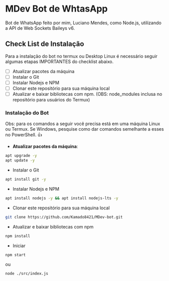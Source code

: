 # MDev Bot de WhtasApp

Bot de WhatsApp feito por mim, Luciano Mendes, como Node.js, utilizando a API de Web Sockets Baileys v6.

## Check List de Instalação

Para a instalação do bot no termux ou Desktop Linux é necessário seguir algumas etapas IMPORTANTES do checklist abaixo.

* [ ]  Atualizar pacotes da máquina
* [ ]  Instalar o Git
* [ ]  Instalar Nodejs e NPM
* [ ]  Clonar este repositório para sua máquina local
* [ ]  Atualizar e baixar bibliotecas com npm. (OBS: node_modules inclusa no repositório para usuários do Termux)

### Instalação do Bot

Obs: para os comandos a seguir você precisa está em uma máquina Linux ou Termux. Se Windows, pesquise como dar comandos semelhante a esses no PowerShell. 👍

* **Atualizar pacotes da máquina**:

```bash
apt upgrade -y
apt update -y
```

- Instalar o Git

```bash
apt install git -y
```

- Instalar Nodejs e NPM

```bash
apt install nodejs -y && apt install nodejs-lts -y
```

- Clonar este repositório para sua máquina local

```bash
git clone https://github.com/Kamado8421/MDev-bot.git
```

- Atualizar e baixar bibliotecas com npm

```bash
npm install
```

- Iniciar

```bash
npm start
```

ou

```bash
node ./src/index.js
```
